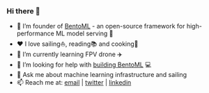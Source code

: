 ### Hi there 👋


- 🔭 I’m founder of [BentoML](https://github.com/bentoml/BentoML) - an open-source framework for high-performance ML model serving 🍱
- ❤️ I love sailing⛵️, reading📚 and cooking🍳
- 🌱 I’m currently learning FPV drone ✈️ 
- 🤔 I’m looking for help with [building BentoML](https://github.com/bentoml/BentoML) 💻
- 💬 Ask me about machine learning infrastructure and sailing
- 📫 Reach me at: [email](bo@bentoml.com) | [twitter](https://twitter.com/bozhao) | [linkedin](https://www.linkedin.com/in/bozhaoyu/)
